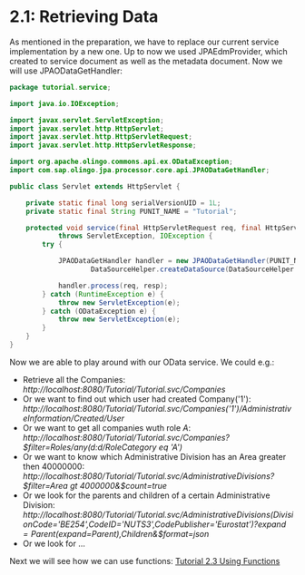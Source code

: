 # 2.1: Retrieving Data
As mentioned in the preparation, we have to replace our current service implementation by a new one.
Up to now we used JPAEdmProvider, which created to service document as well as the metadata document. Now we will use JPAODataGetHandler:
```Java
package tutorial.service;

import java.io.IOException;

import javax.servlet.ServletException;
import javax.servlet.http.HttpServlet;
import javax.servlet.http.HttpServletRequest;
import javax.servlet.http.HttpServletResponse;

import org.apache.olingo.commons.api.ex.ODataException;
import com.sap.olingo.jpa.processor.core.api.JPAODataGetHandler;

public class Servlet extends HttpServlet {

	private static final long serialVersionUID = 1L;
	private static final String PUNIT_NAME = "Tutorial";

	protected void service(final HttpServletRequest req, final HttpServletResponse resp)
			throws ServletException, IOException {
		try {

			JPAODataGetHandler handler = new JPAODataGetHandler(PUNIT_NAME,
					DataSourceHelper.createDataSource(DataSourceHelper.DB_HSQLDB));

			handler.process(req, resp);
		} catch (RuntimeException e) {
			throw new ServletException(e);
		} catch (ODataException e) {
			throw new ServletException(e);
		}
	}
}
```
Now we are able to play around with our OData service. We could e.g.:
* Retrieve all the Companies: _http://localhost:8080/Tutorial/Tutorial.svc/Companies_
* Or we want to find out which user had created Company('1'): _http://localhost:8080/Tutorial/Tutorial.svc/Companies('1')/AdministrativeInformation/Created/User_
* Or we want to get all companies wuth role _A_: _http://localhost:8080/Tutorial/Tutorial.svc/Companies?$filter=Roles/any(d:d/RoleCategory eq 'A')_
* Or we want to know which Administrative Division has an Area greater then 40000000: _http://localhost:8080/Tutorial/Tutorial.svc/AdministrativeDivisions?$filter=Area gt 4000000&$count=true_
* Or we look for the parents and children of a certain Administrative Division: _http://localhost:8080/Tutorial/Tutorial.svc/AdministrativeDivisions(DivisionCode='BE254',CodeID='NUTS3',CodePublisher='Eurostat')?$expand=Parent($expand=Parent),Children&$format=json_
* Or we look for ...

Next we will see how we can use functions: [Tutorial 2.3 Using Functions](2-3-UsingFunctions.md)
